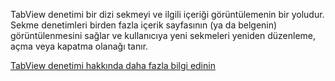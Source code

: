 ﻿TabView denetimi bir dizi sekmeyi ve ilgili içeriği görüntülemenin bir yoludur. Sekme denetimleri birden fazla içerik sayfasının (ya da belgenin) görüntülenmesini sağlar ve kullanıcıya yeni sekmeleri yeniden düzenleme, açma veya kapatma olanağı tanır.

[TabView denetimi hakkında daha fazla bilgi edinin](https://docs.microsoft.com/en-us/windows/uwp/design/controls-and-patterns/tab-view)